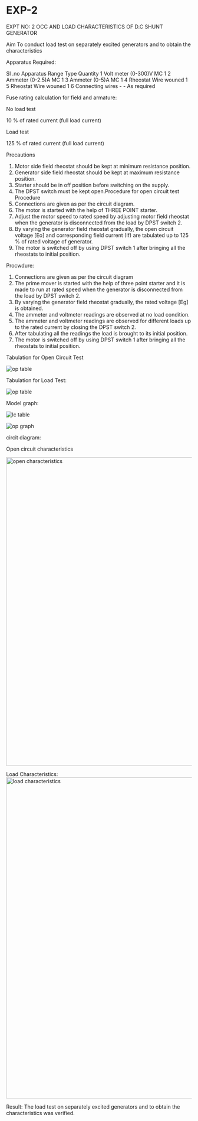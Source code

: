 # EXP-2
EXPT NO: 2 OCC AND LOAD CHARACTERISTICS OF D.C SHUNT GENERATOR

Aim
To conduct load test on separately excited generators and to obtain the characteristics

Apparatus Required:

Sl .no	Apparatus	Range	Type	Quantity
1	Volt meter	(0-300)V	MC	1
2	Ammeter	(0-2.5)A	MC	1
3	Ammeter	(0-5)A	MC	1
4	Rheostat		Wire wouned	1
5	Rheostat		Wire wouned	1
6	Connecting wires	-	-	As required

Fuse rating calculation for field and armature:

No load test

10 % of rated current (full load current)

Load test

125 % of rated current (full load current)

Precautions

1.   Motor side field rheostat should be kept at minimum resistance position.
2.   Generator side field rheostat should be kept at maximum resistance position.
3.   Starter should be in off position before switching on the supply.
4.   The DPST switch must be kept open.Procedure for open circuit test
Procedure
1.   Connections are given as per the circuit diagram.
2.   The motor is started with the help of THREE POINT starter.
3.   Adjust the motor speed to rated speed by adjusting motor field rheostat when the generator is disconnected from the load by DPST switch 2.
4.   By  varying  the  generator  field  rheostat  gradually,  the  open  circuit  voltage  [Eo]  and corresponding field current (If) are tabulated up to 125 % of rated voltage of generator.
5.   The motor is switched off by using DPST switch 1 after bringing all the rheostats to initial position.

Procwdure:

1.   Connections are given as per the circuit diagram
2.   The prime mover is started with the help of three point starter and it is made to run at rated speed when the generator is disconnected from the load by DPST switch 2.
3.   By varying the generator field rheostat gradually, the rated voltage [Eg] is obtained.
4.   The ammeter and voltmeter readings are observed at no load condition.
5.   The ammeter and voltmeter readings are observed for different loads up to the rated current by closing the DPST switch 2.
6.   After tabulating all the readings the load is brought to its initial position.
7.   The motor is switched off by using DPST switch 1 after bringing all the rheostats to initial position.

Tabulation for Open Circuit Test

![op table](https://github.com/user-attachments/assets/944fab4b-1648-403d-959a-d9f502ac9501)

Tabulation for Load Test:

![op table](https://github.com/user-attachments/assets/f97f0a63-7f63-406e-8884-d2a95cd9cbc9)

Model graph:

![lc table](https://github.com/user-attachments/assets/d66b4d1b-6c14-4e4b-affb-2a4ccd335fb6)


![op graph](https://github.com/user-attachments/assets/f333da8d-31d1-463b-bfb2-20c64f27a9cc)

circit diagram:

Open circuit characteristics


<img width="1230" height="836" alt="open characteristics" src="https://github.com/user-attachments/assets/37eb5e45-0963-4dfc-9914-5b7a5d856acb" />

  
Load Characteristics:
<img width="1095" height="870" alt="load characteristics" src="https://github.com/user-attachments/assets/0115ddeb-60fd-46ab-9af1-4290419b3b97" />
 
Result:
The load test on separately excited generators and to obtain the characteristics was verified.
